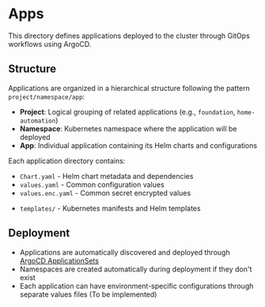 # Apps

This directory defines applications deployed to the cluster through GitOps workflows using ArgoCD.

## Structure

Applications are organized in a hierarchical structure following the pattern `project/namespace/app`:

* **Project**: Logical grouping of related applications (e.g., `foundation`, `home-automation`)
* **Namespace**: Kubernetes namespace where the application will be deployed
* **App**: Individual application containing its Helm charts and configurations

Each application directory contains:

* `Chart.yaml` - Helm chart metadata and dependencies
* `values.yaml` - Common configuration values
* `values.enc.yaml` - Common secret encrypted values
<!-- * `<env>.values.yaml` - Environment specific configuration values
* `<env>.values.enc.yaml` - Environment specific encrypted values -->
* `templates/` - Kubernetes manifests and Helm templates

## Deployment

* Applications are automatically discovered and deployed through [ArgoCD ApplicationSets](../bootstrap/apps/appset-bootstrap.yaml)
* Namespaces are created automatically during deployment if they don't exist
* Each application can have environment-specific configurations through separate values files (To be implemented)
